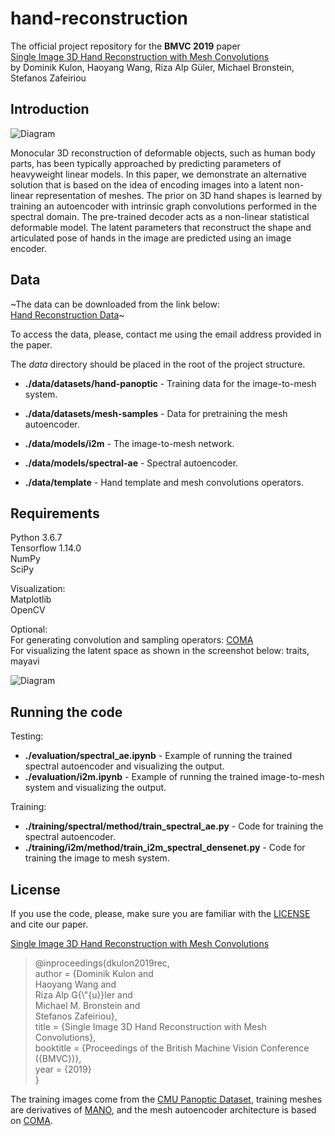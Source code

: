 # hand-reconstruction
The official project repository for the **BMVC 2019** paper  
[Single Image 3D Hand Reconstruction with Mesh Convolutions](https://arxiv.org/abs/1905.01326)  
by Dominik Kulon, Haoyang Wang, Riza Alp Güler, Michael Bronstein, Stefanos Zafeiriou

## Introduction

![Diagram](./diagram.png)

Monocular 3D reconstruction of deformable objects, such as human body parts, has been typically approached by predicting parameters of heavyweight linear models. In this paper, we demonstrate an alternative solution that is based on the idea of encoding images into a latent non-linear representation of meshes. The prior on 3D hand shapes is learned by training an autoencoder with intrinsic graph convolutions performed in the spectral domain. The pre-trained decoder acts as a non-linear statistical deformable model. The latent parameters that reconstruct the shape and articulated pose of hands in the image are predicted using an image encoder.

## Data

~The data can be downloaded from the link below:  
[Hand Reconstruction Data](https://imperiallondon-my.sharepoint.com/:f:/g/personal/dk2317_ic_ac_uk/Ejn5XIVkPuJGlrkaiHwOJvYBTY_hSwUbiHFEzsSPxQdD9w?e=8DaHV2)~

To access the data, please, contact me using the email address provided in the paper.

The *data* directory should be placed in the root of the project structure.

- **./data/datasets/hand-panoptic** - Training data for the image-to-mesh system.
- **./data/datasets/mesh-samples** - Data for pretraining the mesh autoencoder.

- **./data/models/i2m** - The image-to-mesh network.
- **./data/models/spectral-ae** - Spectral autoencoder.

- **./data/template** - Hand template and mesh convolutions operators.

## Requirements

Python 3.6.7  
Tensorflow 1.14.0  
NumPy  
SciPy  

Visualization:  
Matplotlib  
OpenCV  
  
Optional:    
For generating convolution and sampling operators: [COMA](https://github.com/anuragranj/coma)  
For visualizing the latent space as shown in the screenshot below: traits, mayavi  

![Diagram](./latent_viz.png)

## Running the code

Testing:
- **./evaluation/spectral_ae.ipynb** - Example of running the trained spectral autoencoder and visualizing the output.
- **./evaluation/i2m.ipynb** - Example of running the trained image-to-mesh system and visualizing the output.

Training:
- **./training/spectral/method/train_spectral_ae.py** - Code for training the spectral autoencoder.
- **./training/i2m/method/train_i2m_spectral_densenet.py** - Code for training the image to mesh system.


## License

If you use the code, please, make sure you are familiar with the [LICENSE](./LICENSE) and cite our paper.

[Single Image 3D Hand Reconstruction with Mesh Convolutions](https://arxiv.org/abs/1905.01326)  

> @inproceedings{dkulon2019rec,  
>   author    = {Dominik Kulon and  
>                Haoyang Wang and  
>                Riza Alp G{\\"{u}}ler and  
>                Michael M. Bronstein and  
>                Stefanos Zafeiriou},  
>   title     = {Single Image 3D Hand Reconstruction with Mesh Convolutions},  
>   booktitle = {Proceedings of the British Machine Vision Conference ({BMVC})},  
>   year      = {2019}  
> }

The training images come from the [CMU Panoptic Dataset](http://domedb.perception.cs.cmu.edu/), training meshes are derivatives of [MANO](http://mano.is.tue.mpg.de/), and the mesh autoencoder architecture is based on [COMA](http://coma.is.tue.mpg.de/).
